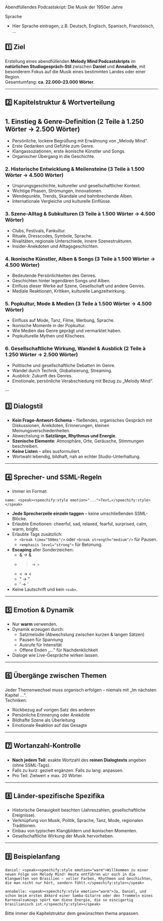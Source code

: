 Abendfüllendes Podcastskript: Die Musik der 1950er Jahre

Sprache
- Hier Sprache eintragen, z.B. Deutsch, Englisch, Spanisch, Französisch, ...


## 1️⃣ Ziel  

Erstellung eines abendfüllenden **Melody Mind Podcastskripts** im **natürlichen Studiogespräch-Stil** zwischen **Daniel** und **Annabelle**, mit besonderem Fokus auf die Musik eines bestimmten Landes oder einer Region.  
Gesamtumfang: **ca. 22.000–23.000 Wörter**.

---

## 2️⃣ Kapitelstruktur & Wortverteilung  

## 1. Einstieg & Genre-Definition (2 Teile à 1.250 Wörter → 2.500 Wörter)
- Persönliche, lockere Begrüßung mit Erwähnung von „Melody Mind“.
- Erste Gedanken und Gefühle zum Genre.
- Klangassoziationen, erste ikonische Künstler und Songs.
- Organischer Übergang in die Geschichte.

### 2. Historische Entwicklung & Meilensteine (3 Teile à 1.500 Wörter → 4.500 Wörter)
- Ursprungsgeschichte, kultureller und gesellschaftlicher Kontext.
- Wichtige Phasen, Strömungen, Innovationen.
- Wendepunkte, Trends, Skandale und bahnbrechende Alben.
- Internationale Vergleiche und kulturelle Einflüsse.

### 3. Szene-Alltag & Subkulturen (3 Teile à 1.500 Wörter → 4.500 Wörter)
- Clubs, Festivals, Fankultur.
- Rituale, Dresscodes, Symbole, Sprache.
- Rivalitäten, regionale Unterschiede, innere Szenestrukturen.
- Insider-Anekdoten und Alltagsgeschichten.

### 4. Ikonische Künstler, Alben & Songs (3 Teile à 1.500 Wörter → 4.500 Wörter)
- Bedeutende Persönlichkeiten des Genres.
- Geschichten hinter legendären Songs und Alben.
- Einfluss dieser Werke auf Szene, Gesellschaft und andere Genres.
- Mediale Reaktionen, Kritiken, kulturelle Langzeitwirkung.

### 5. Popkultur, Mode & Medien (3 Teile à 1.500 Wörter → 4.500 Wörter)
- Einfluss auf Mode, Tanz, Filme, Werbung, Sprache.
- Ikonische Momente in der Popkultur.
- Wie Medien das Genre geprägt und vermarktet haben.
- Popkulturelle Mythen und Klischees.

### 6. Gesellschaftliche Wirkung, Wandel & Ausblick (2 Teile à 1.250 Wörter → 2.500 Wörter)
- Politische und gesellschaftliche Debatten im Genre.
- Wandel durch Technik, Globalisierung, Streaming.
- Ausblick: Zukunft des Genres.
- Emotionale, persönliche Verabschiedung mit Bezug zu „Melody Mind“.

--

## 3️⃣ Dialogstil  
- **Kein Frage-Antwort-Schema** – fließendes, organisches Gespräch mit Diskussionen, Anekdoten, Erinnerungen, kleinen Meinungsverschiedenheiten.  
- Abwechslung in **Satzlänge, Rhythmus und Energie**.  
- **Szenische Elemente**: Atmosphäre, Orte, Geräusche, Stimmungen beschreiben.  
- **Keine Listen** – alles ausformuliert.  
- Wortwahl lebendig, bildhaft, nah an echter Studio-Unterhaltung.

---

## 4️⃣ Sprecher- und SSML-Regeln  
- Immer im Format:  
```
name: <speak><speechify:style emotion="...">Text…</speechify:style></speak>
```
- **Jede Sprecherzeile einzeln taggen** – keine umschließenden SSML-Blöcke.  
- Erlaubte Emotionen: cheerful, sad, relaxed, fearful, surprised, calm, warm, bright.  
- Erlaubte Tags zusätzlich:  
  - `<break time="500ms"/>` oder `<break strength="medium"/>` für Pausen.  
  - `<emphasis level="strong">` für Betonung.  
- **Escaping** aller Sonderzeichen:  
  - & → &amp;  
  - > → &gt;  
  - < → &lt;  
  - " → &quot;  
  - ' → &apos;  
- Keine Lautschrift und kein `<sub>`.

---

## 5️⃣ Emotion & Dynamik  
- Nur **warm** verwenden.  
- Dynamik erzeugen durch:  
  - Satzmelodie (Abwechslung zwischen kurzen & langen Sätzen)  
  - Pausen für Spannung  
  - Ausrufe für Intensität  
  - Offene Enden „…” für Nachdenklichkeit  
- Dialoge wie Live-Gespräche wirken lassen.

---

## 6️⃣ Übergänge zwischen Themen  
Jeder Themenwechsel muss organisch erfolgen – niemals mit „Im nächsten Kapitel …“.  
Techniken:  
- Rückbezug auf vorigen Satz des anderen  
- Persönliche Erinnerung oder Anekdote  
- Bildhafte Szene als Überleitung  
- Emotionale Reaktion auf das Gesagte

---

## 7️⃣ Wortanzahl-Kontrolle  
- **Nach jedem Teil**: exakte Wortzahl des **reinen Dialogtexts** angeben (ohne SSML-Tags).  
- Falls zu kurz: gezielt ergänzen. Falls zu lang: anpassen.  
- Pro Teil: Zielwert ± max. 20 Wörter.

---

## 8️⃣ Länder-spezifische Spezifika  
- Historische Genauigkeit beachten (Jahreszahlen, gesellschaftliche Ereignisse).  
- Verknüpfung von Musik, Politik, Sprache, Tanz, Mode, regionalen Traditionen.  
- Einbau von typischen Klangbildern und ikonischen Momenten.  
- Gesellschaftliche Wirkung der Musik hervorheben.

---

## 9️⃣ Beispielanfang  
```
daniel: <speak><speechify:style emotion="warm">Willkommen zu einer neuen Folge von Melody Mind! Heute entführen wir euch in die Klangwelten von Brasilien – voller Farben, Rhythmen und Geschichten, die man nicht nur hört, sondern fühlt.</speechify:style></speak>

annabelle: <speak><speechify:style emotion="warm">Ja, Daniel, und schon beim ersten Akkord einer Samba-Gitarre oder den Trommeln eines Karnevalsumzugs spürt man diese Energie, die so einzigartig brasilianisch ist.</speechify:style></speak>
```

Bitte immer die Kapitelstruktur dem gewünschten thema anpassen.